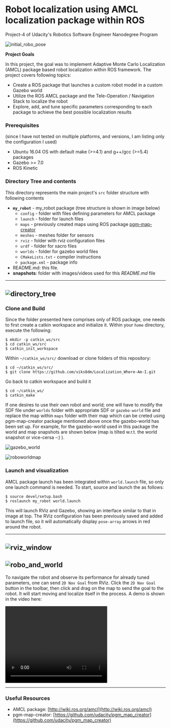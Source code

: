 # Robot localization using AMCL localization package within ROS

Project-4 of Udacity's Robotics Software Engineer Nanodegree Program


![initial_robo_pose](./snapshots/01_robot_initial_pose.jpg)

**Project Goals**

In this project, the goal was to implement Adaptive Monte Carlo Localization (AMCL) package based robot localization within ROS framework. The project covers following topics:

* Create a ROS package that launches a custom robot model in a custom Gazebo world
* Utilize the ROS AMCL package and the Tele-Operation / Navigation Stack to localize the robot
* Explore, add, and tune specific parameters corresponding to each package to achieve the best possible localization results

### Prerequisites
(since I have not tested on multiple platforms, and versions, I am listing only the configuration I used)

* Ubuntu 16.04 OS with default make (>=4.1) and g++/gcc (>=5.4) packages
* Gazebo >= 7.0
* ROS Kinetic

### Directory Tree and contents

This directory represents the main project's `src` folder structure with following contents

* **`my_robot`** - my_robot package (tree structure is shown in image below)
	* `config` - folder with files defining parameters for AMCL package
	* `launch` - folder for launch files
	* `maps` - previously created maps using ROS package [pgm-map-creator](https://github.com/udacity/pgm_map_creator)
	* `meshes` - meshes folder for sensors
	* `rviz` - folder with rviz configuration files
	* `urdf` - folder for xacro files
	* `worlds` - folder for gazebo world files
	* `CMakeLists.txt` - compiler instructions
	* `package.xml` - package info
* README.md: this file.
* **snapshots**: folder with images/videos used for this *README.md* file

---
![directory_tree](./snapshots/dir_tree.jpg)
---

### Clone and Build

Since the folder presented here comprises only of ROS package, one needs to first create a catkin workspace and initialize it. Within your `home` directory, execute the following:

```
$ mkdir -p catkin_ws/src
$ cd catkin_ws/src
$ catkin_init_workspace
```

Within `~/catkin_ws/src/` download or clone folders of this repository:

```
$ cd ~/catkin_ws/src/
$ git clone https://github.com/viks8dm/Localization_Where-Am-I.git
```

Go back to catkin workspace and build it

```
$ cd ~/catkin_ws/
$ catkin_make
```

If one desires to use their own robot and world; one will have to modify the SDF file under `worlds` folder with appropriate SDF or `gazebo-world` file and replace the map within `maps` folder with their map which can be creted using pgm-map-creator package mentioned above once the gazebo-world has been set up. For example, for the gazebo-world used in this package the world and map snapshots are shown below (map is tilted w.r.t. the world snapshot or vice-cersa -:) ).

![gazebo_world](./snapshots/gazebo_world.jpg)

![roboworldmap](./snapshots/myroboworldmap.jpg)

### Launch and visualization

AMCL package launch has been integrated within `world.launch` file, so only one launch command is needed. To start, source and launch the as follows:

```
$ source devel/setup.bash
$ roslaunch my_robot world.launch
```

This will launch RViz and Gazebo, showing an interface similar to that in image at top. The RViz configuration has been previously saved and added to launch file, so it will automatically display `pose-array` arrows in red around the robot.

---
![rviz_window](./snapshots/rviz_window.jpg)
---
![robo_and_world](./snapshots/robo_and_world.jpg)
---

To navigate the robot and observe its performance for already tuned parameters, one can send `2D Nav Goal` from RViz. Click the `2D Nav Goal` button in the toolbar, then click and drag on the map to send the goal to the robot. It will start moving and localize itself in the process. A demo is shown in the video here:

<video width="320" height="240" controls>
  <source src="./snapshots/video.mp4" type="video/mp4">
</video>

--- 
### Useful Resources

* AMCL package: [http://wiki.ros.org/amcl](http://wiki.ros.org/amcl)
* pgm-map-creator: [https://github.com/udacity/pgm_map_creator](https://github.com/udacity/pgm_map_creator)
